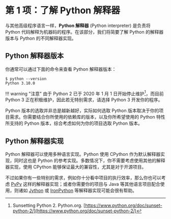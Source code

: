 # 第 1 项：了解 Python 解释器

与其他高级程序语言一样，**Python 解释器** (Python interpreter) 是负责将 Python 代码解释为机器码的程序。在该部分，我们将简要了解 Python 的解释器版本与 Python 的不同解释器实现。

## Python 解释器版本

你通常可以通过下面的命令来查看 Python 解释器版本：

``` shell
$ python --version
Python 3.10.0
```

!!! warning "注意"
    由于 Python 2 已于 2020 年 1 月 1 日开始停止维护[^1]，而目前 Python 3 正在积极维护，因此若无特别需求，请选择 Python 3 开发你的程序。

Python 版本的选取并非总是越新越好，实际如何选取 Python 版本取决于你的项目需求。你需要结合你所使用的依赖库的版本，以及你所希望使用的 Python 特性所支持的 Python 版本，综合考虑如何为你的项目选取 Python 版本。

## Python 解释器实现

Python 解释器可以使用多种语言实现。Python 使用 CPython 作为默认解释器实现，同时这也是 Python 的参考实现。多数情况下，你不需要考虑使用其他的解释器实现，使用 CPython 能够保证最大的兼容性，尤其是对于开源项目。

不过如果你有一些特别的需求，例如你十分看中项目的执行效率，那么你也可以考虑 [PyPy](https://www.pypy.org/) 这样的解释器实现；或者你需要你的项目与 Java 等其他语言项目配合使用，则诸如 [Jython](https://www.jython.org/) 或 [IronPython](https://www.ironpython.net/) 等解释器实现可能会很有帮助。

[^1]: Sunsetting Python 2. Python.org. [https://www.python.org/doc/sunset-python-2/](https://www.python.org/doc/sunset-python-2/)
